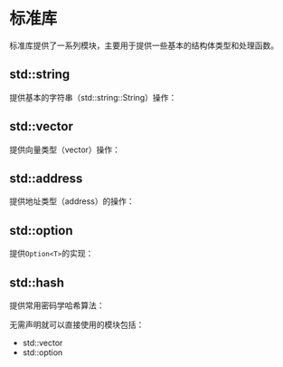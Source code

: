 # 标准库

标准库提供了一系列模块，主要用于提供一些基本的结构体类型和处理函数。

## std::string

提供基本的字符串（std::string::String）操作：

## std::vector

提供向量类型（vector）操作：

## std::address

提供地址类型（address）的操作：

## std::option

提供`Option<T>`的实现：

## std::hash

提供常用密码学哈希算法：


无需声明就可以直接使用的模块包括：

- std::vector
- std::option

